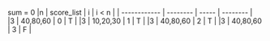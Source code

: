 
sum
 = 0
|n             | score_list  | i        | i < n    | 
| ------------ | --------    | -----    | -------- |                              
|3             | 40,80,60    | 0        | T        | 
|3             | 10,20,30    | 1        | T        | 
|3             | 40,80,60    | 2        | T        | 
|3             | 40,80,60    | 3        | F        | 


